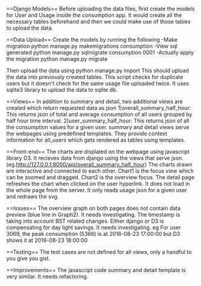 ==Django Models==
Before uploading the data files, first create the models for User and Usage inside the consumption app. It would create all the necessary tables beforehand and then we could make use of those tables to upload the data.

==Data Upload==
Create the models by running the following
-Make migration
    python manage.py makemigrations consumption
-View sql generated
    python manage.py sqlmigrate consumption 0001
-Actually apply the migration
    python manage.py migrate

Then upload the data using 
    python manage.py import
This should upload the data into previously created tables. This script checks for duplicate users but it doesn't check for the same usage file uploaded twice. It uses sqlite3 library to upload the data to sqlite db.

==Views==
In addition to summary and detail, two additional views are created which return requested data as json
1)overall_summary_half_hour: This returns json of total and average consumption of all users grouped by half hour time interval.
2)user_summary_half_hour: This returns json of all the consumption values for a given user.
summary and detail views serve the webpages using predefined templates. They provide context information for all_users which gets rendered as tables using templates.

==Front-end==
The charts are displated on the webpage using javascript library D3. It recieves data from django using the views that serve json. (eg.http://127.0.0.1:8000/api/overall_summary_half_hour)
The charts drawn are interactive and connected to each other. Chart1 is the focus view which can be zoomed and dragged. Chart2 is the overview focus.
The detail page refreshes the chart when clicked on the user hyperlink. It does not load in the whole page from the server. It only reads usage json for a given user and redraws the svg.

==Issues==
The overview graph on both pages does not contain data preview (blue line in Graph2). It needs investigating.
The timestamp is taking into account BST related changes. Either django or D3 is compensating for day light savings. It needs investigating.
eg For user 3069, the peak consumption (5366) is at 2016-08-23 17:00:00 but D3 shows it at 2016-08-23 18:00:00

==Testing==
The test cases are not defined for all views, only a handful to you give you gist.


==Improvements==
The javascript code summary and detail template is very similar. It needs refactoring.